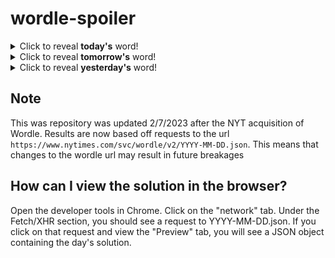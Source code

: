 # wordle-spoiler

<details>
  <summary>Click to reveal <b>today's</b> word!</summary>
  <br>
  <b> urban </b>
</details>

<details>
  <summary>Click to reveal <b>tomorrow's</b> word!</summary>
  <br>
  <b> state </b>
</details>

<details>
  <summary>Click to reveal <b>yesterday's</b> word!</summary>
  <br>
  <b> forty </b>
</details>

## Note
This was repository was updated 2/7/2023 after the NYT acquisition of Wordle. Results are now based off requests to the url `https://www.nytimes.com/svc/wordle/v2/YYYY-MM-DD.json`. This means that changes to the wordle url may result in future breakages

## How can I view the solution in the browser?
Open the developer tools in Chrome. Click on the "network" tab. Under the Fetch/XHR section, you should see a request to YYYY-MM-DD.json. If you click on that request and view the "Preview" tab, you will see a JSON object containing the day's solution.
